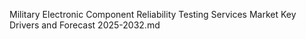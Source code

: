 Military Electronic Component Reliability Testing Services Market Key Drivers and Forecast 2025-2032.md
